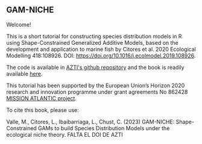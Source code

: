 ## GAM-NICHE

Welcome! 

This is a short tutorial for constructing species distribution models in R using Shape-Constrained Generalized Additive Models, based on the development and application to marine fish by Citores et al. 2020 Ecological Modelling 418:108926. DOI: https://doi.org/10.1016/j.ecolmodel.2019.108926.

The code is available in [AZTI's github repository](https://github.com/Fundacion-AZTI/gam-niche) and the book is readily available [here](https://fundacion-azti.github.io/gam-niche/).

This tutorial has been supported by the European Union’s Horizon 2020 research and innovation programme under grant agreements No 862428 [MISSION ATLANTIC project](https://missionatlantic.eu/).

To cite this book, please use:

Valle, M., Citores, L., Ibaibarriaga, L., Chust, C. (2023) GAM-NICHE: Shape-Constrained GAMs to build Species Distribution Models under the ecological niche theory. FALTA EL DOI DE AZTI




